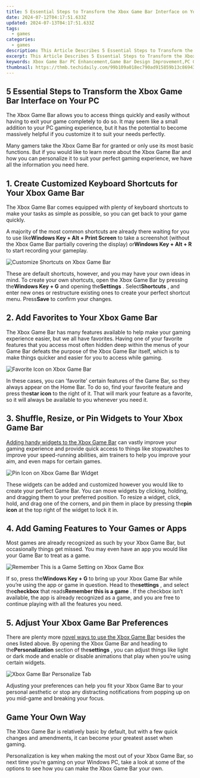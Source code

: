 ```yaml
---
title: 5 Essential Steps to Transform the Xbox Game Bar Interface on Your PC
date: 2024-07-12T04:17:51.633Z
updated: 2024-07-13T04:17:51.633Z
tags:
  - games
categories:
  - games
description: This Article Describes 5 Essential Steps to Transform the Xbox Game Bar Interface on Your PC
excerpt: This Article Describes 5 Essential Steps to Transform the Xbox Game Bar Interface on Your PC
keywords: Xbox Game Bar PC Enhancement,Game Bar Design Improvement,PC Gaming Setup Revamp,Interactive Game Console UI,Optimizing Xbox Interface,Upgrading Game Bar UX,Streamlined Xbox Controls
thumbnail: https://thmb.techidaily.com/99b109a018ec790ad915859b13c869439cc17a979bbda283730a317cf601feb3.png
---
```


## 5 Essential Steps to Transform the Xbox Game Bar Interface on Your PC

 The Xbox Game Bar allows you to access things quickly and easily without having to exit your game completely to do so. It may seem like a small addition to your PC gaming experience, but it has the potential to become massively helpful if you customize it to suit your needs perfectly.

 Many gamers take the Xbox Game Bar for granted or only use its most basic functions. But if you would like to learn more about the Xbox Game Bar and how you can personalize it to suit your perfect gaming experience, we have all the information you need here.

## 1\. Create Customized Keyboard Shortcuts for Your Xbox Game Bar

 The Xbox Game Bar comes equipped with plenty of keyboard shortcuts to make your tasks as simple as possible, so you can get back to your game quickly.

 A majority of the most common shortcuts are already there waiting for you to use like**Windows Key + Alt + Print Screen** to take a screenshot (without the Xbox Game Bar partially covering the display) or**Windows Key + Alt + R** to start recording your gameplay.

![Customize Shortcuts on Xbox Game Bar](https://static1.makeuseofimages.com/wordpress/wp-content/uploads/2023/09/customize-shortcuts-on-xbox-game-bar.jpg)

 These are default shortcuts, however, and you may have your own ideas in mind. To create your own shortcuts, open the Xbox Game Bar by pressing the**Windows Key + G** and opening the**Settings** . Select**Shortcuts** , and enter new ones or restructure existing ones to create your perfect shortcut menu. Press**Save** to confirm your changes.

## 2\. Add Favorites to Your Xbox Game Bar

 The Xbox Game Bar has many features available to help make your gaming experience easier, but we all have favorites. Having one of your favorite features that you access most often hidden deep within the menus of your Game Bar defeats the purpose of the Xbox Game Bar itself, which is to make things quicker and easier for you to access while gaming.

![Favorite Icon on Xbox Game Bar](https://static1.makeuseofimages.com/wordpress/wp-content/uploads/2023/09/favorite-icon-on-xbox-game-bar.jpg)

 In these cases, you can 'favorite' certain features of the Game Bar, so they always appear on the Home Bar. To do so, find your favorite feature and press the**star icon** to the right of it. That will mark your feature as a favorite, so it will always be available to you whenever you need it.

## 3\. Shuffle, Resize, or Pin Widgets to Your Xbox Game Bar

[Adding handy widgets to the Xbox Game Bar](https://www.makeuseof.com/windows-game-bar-add-widgets/) can vastly improve your gaming experience and provide quick access to things like stopwatches to improve your speed-running abilities, aim trainers to help you improve your aim, and even maps for certain games.

![Pin Icon on Xbox Game Bar Widget](https://static1.makeuseofimages.com/wordpress/wp-content/uploads/2023/09/pin-icon-on-xbox-game-bar-widget.jpg)

 These widgets can be added and customized however you would like to create your perfect Game Bar. You can move widgets by clicking, holding, and dragging them to your preferred position. To resize a widget, click, hold, and drag one of the corners, and pin them in place by pressing the**pin icon** at the top right of the widget to lock it in.

## 4\. Add Gaming Features to Your Games or Apps

 Most games are already recognized as such by your Xbox Game Bar, but occasionally things get missed. You may even have an app you would like your Game Bar to treat as a game.

![Remember This is a Game Setting on Xbox Game Box](https://static1.makeuseofimages.com/wordpress/wp-content/uploads/2023/09/remember-this-is-a-game-setting-on-xbox-game-box.jpg)

 If so, press the**Windows Key + G** to bring up your Xbox Game Bar while you’re using the app or game in question. Head to the**settings** , and select the**checkbox** that reads**Remember this is a game** . If the checkbox isn’t available, the app is already recognized as a game, and you are free to continue playing with all the features you need.

## 5\. Adjust Your Xbox Game Bar Preferences

 There are plenty more [novel ways to use the Xbox Game Bar](https://www.makeuseof.com/tag/ways-to-use-windows-10-game-bar/) besides the ones listed above. By opening the Xbox Game Bar and heading to the**Personalization** section of the**settings** , you can adjust things like light or dark mode and enable or disable animations that play when you’re using certain widgets.

![Xbox Game Bar Personalize Tab](https://static1.makeuseofimages.com/wordpress/wp-content/uploads/2023/09/xbox-game-bar-personalize-tab.jpg)

 Adjusting your preferences can help you fit your Xbox Game Bar to your personal aesthetic or stop any distracting notifications from popping up on you mid-game and breaking your focus.

## Game Your Own Way

 The Xbox Game Bar is relatively basic by default, but with a few quick changes and amendments, it can become your greatest asset when gaming.

 Personalization is key when making the most out of your Xbox Game Bar, so next time you’re gaming on your Windows PC, take a look at some of the options to see how you can make the Xbox Game Bar your own.


<ins class="adsbygoogle"
     style="display:block"
     data-ad-format="autorelaxed"
     data-ad-client="ca-pub-7571918770474297"
     data-ad-slot="1223367746"></ins>



<ins class="adsbygoogle"
     style="display:block"
     data-ad-client="ca-pub-7571918770474297"
     data-ad-slot="8358498916"
     data-ad-format="auto"
     data-full-width-responsive="true"></ins>




